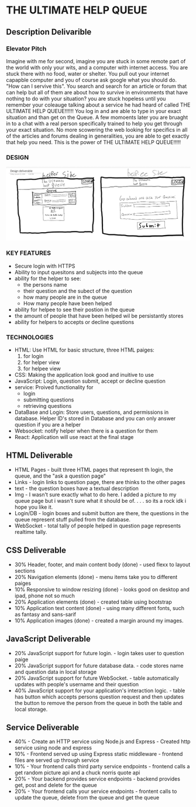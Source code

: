 # THE ULTIMATE HELP QUEUE
## Description Delivarible
### Elevator Pitch
Imagine with me for second, imagine you are stuck in some remote part of the world with only your wits, and a computer with internet access. You are stuck there with no food, water or shelter. You pull out your internet capapble computer and you of course ask google what you should do. "How can I servive this". You search and search for an article or forum that can help but all of them are about how to survive in environments that have nothing to do with your situation? you are stuck hopeless until you remember your coleauge talking about a service he had heard of called THE ULTIMATE HELP QUEUE!!!!!! You log in and are able to type in your exact situation and than get on the Queue. A few momoents later you are bruaght in to a chat with a real person specifically trained to help you get through your exact situation. No more scowering the web looking for specifics in all of the articles and forums dealing in generalities, you are able to get exactly that help you need. This is the power of THE ULTIMATE HELP QUEUE!!!!!

### DESIGN
![Here is a picture of the basic design for my web paige, for the both the helpee and helper view.](/DesignDeliverable.png)

### KEY FEATURES

* Secure login with HTTPS
* Ability to input quesitons and subjects into the queue
* ability for the helper to see:
    * the persons name
    * their question and the subect of the question
    * how many people are in the queue
    * How many people have been helped
* ability for helpee to see their postion in the queue
* the amount of people that have been helped wil be persistantly stores
* ability for helpers to accepts or decline questions

### TECHNOLOGIES

* HTML: Use HTML for basic structure, three HTML paiges:
    1. for login
    2. for helper view
    3. for helpee view
* CSS: Making the application look good and inuitive to use
* JavaScript: Login, question submit, accept or decline question
* service: Proived functionality for 
    * login
    * submitting questions
    * retrieving questions
* DataBase and Login: Store users, questions, and permissions in database. Helper ID's stored in Database and you can only 
answer question if you are a helper
* Websocket: notify helper when there is a question for them
* React: Application will use react at the final stage

## HTML Deliverable 
* HTML Pages - built three HTML pages that represent th login, the queue, and the "ask a question page"
* Links - login links to question page, there are thinks to the other pages
* text - the question boxes have a textual description
* Img - I wasn't sure exactly what to do here. I added a picture to my queue page but i wasn't sure what it should be of. . . . so its a rock idk i hope you like it.
* Login/DB - login boxes and submit button are there, the questions in the queue represent stuff pulled from the database.
* WebSocket - total tally of people helped in question page represents realtime tally. 

## CSS Deliverable
* 30% Header, footer, and main content body (done) - used flexx to layout sections
* 20% Navigation elements (done) - menu items take you to different paiges
* 10% Responsive to window resizing (done) - looks good on desktop and ipad, phone not so much
* 20% Application elements (done) - created table using bootstrap
* 10% Application text content (done) - using many different fonts, such as fantasy and sans-sarif
* 10% Application images (done) - created a margin around my images. 

## JavaScript Deliverable
* 20% JavaScript support for future login. - login takes user to question paige
* 20% JavaScript support for future database data. - code stores name and question data in local storage
* 20% JavaScript support for future WebSocket. - table automatically updates with people's username and their question
* 40% JavaScript support for your application's interaction logic. - table has button which accepts persons question request and then updates the button to remove the person from the queue in both the table and local storage. 

## Service Deliverable
* 40% - Create an HTTP service using Node.js and Express - Created http service using node and express
* 10% - Frontend served up using Express static middleware - frontend files are served up through service
* 10% - Your frontend calls third party service endpoints - frontend calls a get random picture api and a chuck norris quote api
* 20% - Your backend provides service endpoints - backend provides get, post and delete for the queue
* 20% - Your frontend calls your service endpoints - frontent calls to update the queue, delete from the queue and get the queue